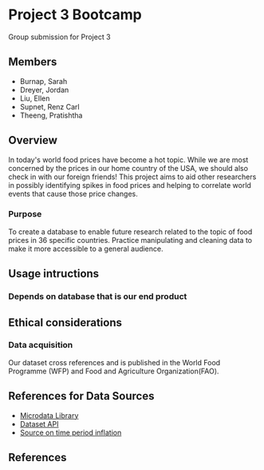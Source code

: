 # Project 3 Bootcamp
Group submission for Project 3 

## Members
* Burnap, Sarah
* Dreyer, Jordan
* Liu, Ellen
* Supnet, Renz Carl
* Theeng, Pratishtha

## Overview
In today's world food prices have become a hot topic. While we are most concerned by the prices in our home country of the USA, we should also check in with our foreign friends! This project aims to aid other researchers in possibly identifying spikes in food prices and helping to correlate world events that cause those price changes.
### Purpose
To create a database to enable future research related to the topic of food prices in 36 specific countries. Practice manipulating and cleaning data to make it more accessible to a general audience. 

## Usage intructions
### Depends on database that is our end product

## Ethical considerations
### Data acquisition
Our dataset cross references and is published in the  World Food Programme (WFP) and Food and Agriculture Organization(FAO).

## References for Data Sources
* [Microdata Library](https://microdata.worldbank.org/index.php/catalog/4483/study-description)
* [Dataset API](https://microdata.worldbank.org/index.php/catalog/4509/data-api)
* [Source on time period inflation](https://www.files.ethz.ch/isn/111316/food_inflation_3609.pdf)
## References
